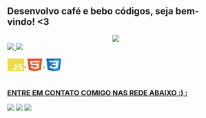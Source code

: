 ## Desenvolvo café e bebo códigos, seja bem-vindo! <3


<div align="center">
<img src="https://media1.tenor.com/m/1fRqTq37xLoAAAAd/gato-programador.gif" width="300px" />
</div>

 <div>
   <a href="https://github.com/jamillysousaa">
   <img height="180em" src="https://github-readme-stats.vercel.app/api?username=jamillysousaa&show_icons=true&theme=dracula&include_all_commits=true&count_private=true"/>
   <img height="180em" src="https://github-readme-stats.vercel.app/api/top-langs/?username=jamillysousaa&layout=compact&langs_count=6&theme=dracula"/>
</div>
    
<div style="display: inline_block"><br>
  <img align="center" alt="Js" height="30" width="40" src="https://raw.githubusercontent.com/devicons/devicon/master/icons/javascript/javascript-plain.svg">
  <img align="center" alt="HTML" height="30" width="40" src="https://raw.githubusercontent.com/devicons/devicon/master/icons/html5/html5-original.svg">
  <img align="center" alt="CSS" height="30" width="40" src="https://raw.githubusercontent.com/devicons/devicon/master/icons/css3/css3-original.svg">
</div>
 
<br>
 
### ENTRE EM CONTATO COMIGO NAS REDE ABAIXO :) :
 
<div> 
  <a href="https://www.instagram.com/the.jamilly/" target="_blank"><img src="https://img.shields.io/badge/-Instagram-%23E4405F?style=for-the-badge&logo=instagram&logoColor=white" target="_blank"></a>
  <a href=https://mail.google.com/mail/u/0/?tab=rm&ogbl#inbox"" target="_blank"><img src="https://img.shields.io/badge/-Gmail-%23333?style=for-the-badge&logo=gmail&logoColor=white" target="_blank"></a>
  <a href="https://www.linkedin.com/in/jamilly-kely-s-sousa-a69b67247/" target="_blank"><img src="https://img.shields.io/badge/-LinkedIn-%230077B5?style=for-the-badge&logo=linkedin&logoColor=white"target="_blank"></a>
</div>

